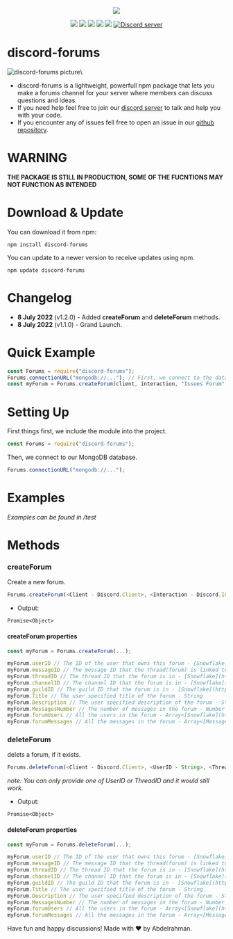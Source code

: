 <p align="center"><a href="https://nodei.co/npm/discord-forums/"><img src="https://nodei.co/npm/discord-forums.png"></a></p>
<p align="center"><img src="https://img.shields.io/npm/v/discord-forums"> <img src="https://img.shields.io/github/repo-size/Abdelrahman-Mohammad/discord-forums"> <img src="https://img.shields.io/npm/l/discord-forums"> <img src="https://img.shields.io/github/contributors/Abdelrahman-Mohammad/discord-forums"> <img src="https://img.shields.io/github/package-json/dependency-version/Abdelrahman-Mohammad/discord-forums/mongoose">
  <a href="https://discord.gg/rk7cVyk"><img src="https://discordapp.com/api/guilds/753938142246994031/widget.png" alt="Discord server"/></a></p>

# discord-forums

![discord-forums picture](https://i.ibb.co/DbV86bj/discord-forums.jpg)\

- discord-forums is a lightweight, powerfull npm package that lets you make a forums channel for your server where members can discuss questions and ideas.
- If you need help feel free to join our <a href="https://discord.gg/hnzXhDh">discord server</a> to talk and help you with your code.
- If you encounter any of issues fell free to open an issue in our <a href="https://github.com/Abdelrahman-Mohammad/discord-forums/issues">github repository</a>.

# WARNING

**THE PACKAGE IS STILL IN PRODUCTION, SOME OF THE FUCNTIONS MAY NOT FUNCTION AS INTENDED**

# Download & Update

You can download it from npm:

```cli
npm install discord-forums
```

You can update to a newer version to receive updates using npm.

```cli
npm update discord-forums
```

# Changelog

- **8 July 2022** (v1.2.0) - Added **createForum** and **deleteForum** methods.
- **8 July 2022** (v1.1.0) - Grand Launch.

# Quick Example

```js
const Forums = require("discord-forums");
Forums.connectionURL("mongodb://..."); // First, we connect to the database.
const myForum = Forums.createForum(client, interaction, "Issues Forum", "Issue Title", "Issue Description"); // Then, we create our forum.
```

# Setting Up

First things first, we include the module into the project.

```js
const Forums = require("discord-forums");
```

Then, we connect to our MongoDB database.

```js
Forums.connectionURL("mongodb://...");
```

# Examples

_Examples can be found in /test_

# Methods

### **createForum**

Create a new forum.

```js
Forums.createForum(<Client - Discord.Client>, <Interaction - Discord.Interaction>, <ForumHeader - String | "New Forum">, <ForumTitleLabel - String | "Title">, <ForumDescriptionLabel - String | "Description">);
```

- Output:

```
Promise<Object>
```

#### **createForum properties**

```js
const myForum = Forums.createForum(...);

myForum.userID // The ID of the user that owns this forum - [Snowflake](https://discord.js.org/#/docs/discord.js/stable/typedef/Snowflake)
myForum.messageID // The message ID that the thread(forum) is linked to - [Snowflake](https://discord.js.org/#/docs/discord.js/stable/typedef/Snowflake)
myForum.threadID // The thread ID that the forum is in - [Snowflake](https://discord.js.org/#/docs/discord.js/stable/typedef/Snowflake)
myForum.channelID // The channel ID that the forum is in - [Snowflake](https://discord.js.org/#/docs/discord.js/stable/typedef/Snowflake)
myForum.guildID // The guild ID that the forum is in - [Snowflake](https://discord.js.org/#/docs/discord.js/stable/typedef/Snowflake)
myForum.Title // The user specified title of the forum - String
myForum.Description // The user specified description of the forum - String
myForum.MessagesNumber // The number of messages in the forum - Number
myForum.forumUsers // All the users in the forum - Array<[Snowflake](https://discord.js.org/#/docs/discord.js/stable/typedef/Snowflake)>
myForum.forumMessages // All the messages in the forum - Array<[Message](https://discord.js.org/#/docs/discord.js/stable/class/Message)>
```

### **deleteForum**

delets a forum, if it exists.

```js
Forums.deleteForum(<Client - Discord.Client>, <UserID - String>, <ThreadID - String>);
```

_note: You can only provide one of UserID or ThreadID and it would still work._

- Output:

```
Promise<Object>
```

#### **deleteForum properties**

```js
const myForum = Forums.deleteForum(...);

myForum.userID // The ID of the user that owns this forum - [Snowflake](https://discord.js.org/#/docs/discord.js/stable/typedef/Snowflake)
myForum.messageID // The message ID that the thread(forum) is linked to - [Snowflake](https://discord.js.org/#/docs/discord.js/stable/typedef/Snowflake)
myForum.threadID // The thread ID that the forum is in - [Snowflake](https://discord.js.org/#/docs/discord.js/stable/typedef/Snowflake)
myForum.channelID // The channel ID that the forum is in - [Snowflake](https://discord.js.org/#/docs/discord.js/stable/typedef/Snowflake)
myForum.guildID // The guild ID that the forum is in - [Snowflake](https://discord.js.org/#/docs/discord.js/stable/typedef/Snowflake)
myForum.Title // The user specified title of the forum - String
myForum.Description // The user specified description of the forum - String
myForum.MessagesNumber // The number of messages in the forum - Number
myForum.forumUsers // All the users in the forum - Array<[Snowflake](https://discord.js.org/#/docs/discord.js/stable/typedef/Snowflake)>
myForum.forumMessages // All the messages in the forum - Array<[Message](https://discord.js.org/#/docs/discord.js/stable/class/Message)>
```

Have fun and happy discussions! Made with ❤ by Abdelrahman.
